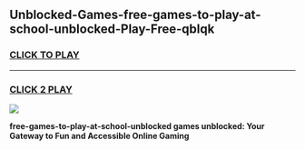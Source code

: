 
## Unblocked-Games-free-games-to-play-at-school-unblocked-Play-Free-qblqk
<h3>
<a href="https://premium76.site?title=free-games-to-play-at-school-unblocked&ref=22A">CLICK TO PLAY</a></h3>
<hr>

<h3>
<a href="https://premium76.site?title=free-games-to-play-at-school-unblocked&ref=22A">CLICK 2 PLAY</a>
  
</h3>

<a href="https://premium76.site?title=free-games-to-play-at-school-unblocked&ref=22A"><img src="https://clearcache.store/games.png"></a>


**free-games-to-play-at-school-unblocked games unblocked: Your Gateway to Fun and Accessible Online Gaming**
